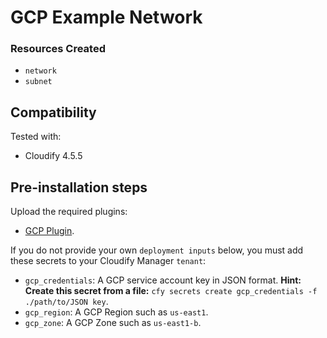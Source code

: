 
# GCP Example Network

### Resources Created

  * `network`
  * `subnet`


## Compatibility

Tested with:
  * Cloudify 4.5.5


## Pre-installation steps

Upload the required plugins:

  * [GCP Plugin](https://github.com/cloudify-cosmo/cloudify-gcp-plugin/releases).


If you do not provide your own `deployment inputs` below, you must add these secrets to your Cloudify Manager `tenant`:

  * `gcp_credentials`: A GCP service account key in JSON format. **Hint: Create this secret from a file:** `cfy secrets create gcp_credentials -f ./path/to/JSON key`.
  * `gcp_region`: A GCP Region such as `us-east1`.
  * `gcp_zone`: A GCP Zone such as `us-east1-b`.
